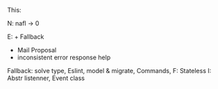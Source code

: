 This: 

N: nafl -> 0


E: + Fallback
* Mail Proposal
* inconsistent error response help


Fallback: solve type, Eslint, model & migrate, Commands, 
F: Stateless
I: Abstr listenner, Event class
